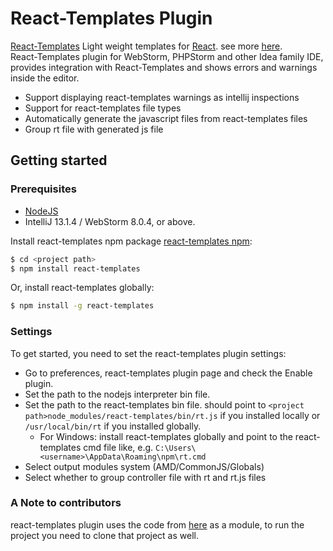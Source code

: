# React-Templates Plugin #

[React-Templates](https://github.com/wix/react-templates) Light weight templates for [React](http://facebook.github.io/react/index.html). see more [here](https://github.com/wix/react-templates).<br/>
React-Templates plugin for WebStorm, PHPStorm and other Idea family IDE, provides integration with React-Templates and shows errors and warnings inside the editor.
* Support displaying react-templates warnings as intellij inspections
* Support for react-templates file types
* Automatically generate the javascript files from react-templates files 
* Group rt file with generated js file

## Getting started ##
### Prerequisites ###
* [NodeJS](http://nodejs.org/)
* IntelliJ 13.1.4 / WebStorm 8.0.4, or above.

Install react-templates npm package [react-templates npm](https://www.npmjs.com/package/react-templates)</a>:<br/>
```bash
$ cd <project path>
$ npm install react-templates
```
Or, install react-templates globally:<br/>
```bash
$ npm install -g react-templates
```

### Settings ###
To get started, you need to set the react-templates plugin settings:<br/>

* Go to preferences, react-templates plugin page and check the Enable plugin.
* Set the path to the nodejs interpreter bin file.
* Set the path to the react-templates bin file. should point to ```<project path>node_modules/react-templates/bin/rt.js``` if you installed locally or ```/usr/local/bin/rt``` if you installed globally. 
  * For Windows: install react-templates globally and point to the react-templates cmd file like, e.g.  ```C:\Users\<username>\AppData\Roaming\npm\rt.cmd```
* Select output modules system (AMD/CommonJS/Globals)
* Select whether to group controller file with rt and rt.js files  


### A Note to contributors ###
react-templates plugin uses the code from [here](https://github.com/idok/scss-lint-plugin/tree/master/intellij-common) as a module, to run the project you need to clone that project as well.
